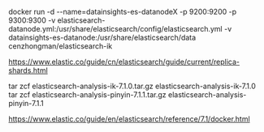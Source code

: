 docker run -d --name=datainsights-es-datanodeX -p 9200:9200 -p 9300:9300 -v elasticsearch-datanode.yml:/usr/share/elasticsearch/config/elasticsearch.yml -v datainsights-es-datanode:/usr/share/elasticsearch/data cenzhongman/elasticsearch-ik

https://www.elastic.co/guide/cn/elasticsearch/guide/current/replica-shards.html

tar zcf elasticsearch-analysis-ik-7.1.0.tar.gz elasticsearch-analysis-ik-7.1.0
tar zcf elasticsearch-analysis-pinyin-7.1.1.tar.gz elasticsearch-analysis-pinyin-7.1.1

https://www.elastic.co/guide/en/elasticsearch/reference/7.1/docker.html